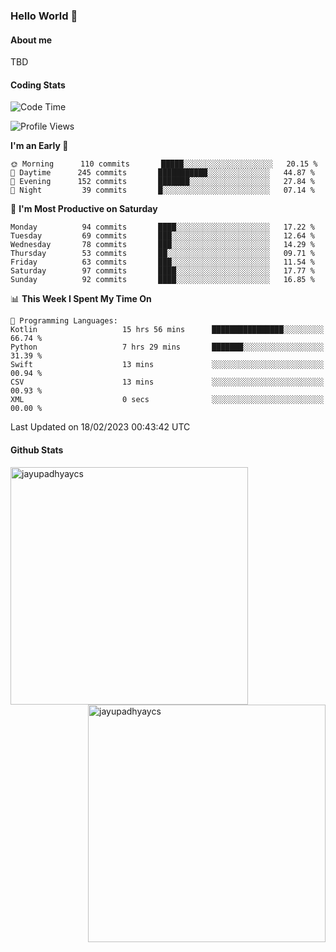 ### Hello World 👋
#### About me
TBD
#### Coding Stats
<!--START_SECTION:waka-->
![Code Time](http://img.shields.io/badge/Code%20Time-381%20hrs%2038%20mins-blue)

![Profile Views](http://img.shields.io/badge/Profile%20Views-1-blue)

**I'm an Early 🐤** 

```text
🌞 Morning      110 commits       █████░░░░░░░░░░░░░░░░░░░░   20.15 % 
🌆 Daytime      245 commits       ███████████░░░░░░░░░░░░░░   44.87 % 
🌃 Evening      152 commits       ███████░░░░░░░░░░░░░░░░░░   27.84 % 
🌙 Night         39 commits       █░░░░░░░░░░░░░░░░░░░░░░░░   07.14 % 

```
📅 **I'm Most Productive on Saturday** 

```text
Monday          94 commits       ████░░░░░░░░░░░░░░░░░░░░░   17.22 % 
Tuesday         69 commits       ███░░░░░░░░░░░░░░░░░░░░░░   12.64 % 
Wednesday       78 commits       ███░░░░░░░░░░░░░░░░░░░░░░   14.29 % 
Thursday        53 commits       ██░░░░░░░░░░░░░░░░░░░░░░░   09.71 % 
Friday          63 commits       ███░░░░░░░░░░░░░░░░░░░░░░   11.54 % 
Saturday        97 commits       ████░░░░░░░░░░░░░░░░░░░░░   17.77 % 
Sunday          92 commits       ████░░░░░░░░░░░░░░░░░░░░░   16.85 % 

```


📊 **This Week I Spent My Time On** 

```text
💬 Programming Languages: 
Kotlin                   15 hrs 56 mins      ████████████████░░░░░░░░░   66.74 % 
Python                   7 hrs 29 mins       ███████░░░░░░░░░░░░░░░░░░   31.39 % 
Swift                    13 mins             ░░░░░░░░░░░░░░░░░░░░░░░░░   00.94 % 
CSV                      13 mins             ░░░░░░░░░░░░░░░░░░░░░░░░░   00.93 % 
XML                      0 secs              ░░░░░░░░░░░░░░░░░░░░░░░░░   00.00 % 

```


 Last Updated on 18/02/2023 00:43:42 UTC
<!--END_SECTION:waka-->
#### Github Stats

<p  ><img align="left" src="https://github-readme-stats.vercel.app/api/top-langs?username=jayupadhyaycs&theme=tokyonight&show_icons=true&locale=en&layout=compact" alt="jayupadhyaycs" width="380px"  /> 
<img align="right" src="https://github-readme-streak-stats.herokuapp.com/?user=jayupadhyaycs&theme=tokyonight&" alt="jayupadhyaycs" width="380px"/>
</p>




<!--
**JayUpadhyayCS/JayUpadhyayCS** is a ✨ _special_ ✨ repository because its `README.md` (this file) appears on your GitHub profile.

Here are some ideas to get you started:

- 🔭 I’m currently working on ...
- 🌱 I’m currently learning ...
- 👯 I’m looking to collaborate on ...
- 🤔 I’m looking for help with ...
- 💬 Ask me about ...
- 📫 How to reach me: ...
- 😄 Pronouns: ...
- ⚡ Fun fact: ...
-->
